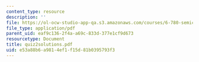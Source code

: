 ```yaml
---
content_type: resource
description: ''
file: https://ol-ocw-studio-app-qa.s3.amazonaws.com/courses/6-780-semiconductor-manufacturing-spring-2003/e53a88b6a9814ef1f15d81b0395793f3_quiz2solutions.pdf
file_type: application/pdf
parent_uid: eaf9c136-2f4a-a69c-833d-377e1cf9d673
resourcetype: Document
title: quiz2solutions.pdf
uid: e53a88b6-a981-4ef1-f15d-81b0395793f3
---
```

